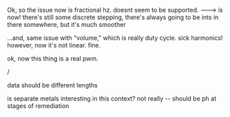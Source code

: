 
Ok, so the issue now is fractional hz. doesnt seem to be supported. ---> is now!
there's still some discrete stepping, there's always going to be ints in there somewhere, but it's much smoother

...and, same issue with "volume," which is really duty cycle. sick harmonics! however, now it's not linear. fine.

ok, now this thing is a real pwm.

/

data should be different lengths

is separate metals interesting in this context? not really -- should be ph at stages of remediation